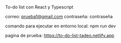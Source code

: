 To-do list con React y Typescript

correo: prueba1@gmail.com
contraseña: contraseña

comando para ejecutar en entorno local: npm run dev

pagina de prueba: https://to-do-list-tadeo.netlify.app